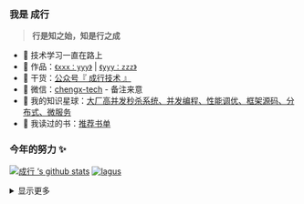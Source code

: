 ### 我是 成行

> **行是知之始，知是行之成**  

- :dog: 技术学习一直在路上
- :bus: 作品：[`《xxx：yyy》`](https://github.com/shijiev/xxx) | [`《yyy：zzz》`](https://github.com/shijiev/xxx)
- :seedling: 干货：[公众号『 成行技术 』](https://ixxx.jpg)
- :love_letter: 微信：[chengx-tech](https://xxx.jpg) - 备注来意
- :feet: 我的知识星球：[大厂高并发秒杀系统、并发编程、性能调优、框架源码、分布式、微服务](https://)
- :book: 我读过的书：[推荐书单]()

### 今年的努力 ✨

[![成行 ‘s github stats](https://github-readme-stats.vercel.app/api?username=shijiev&theme=tokyonight)](https://github.com/shijiev/github-readme-stats)
[![lagus](https://github-readme-stats.vercel.app/api/top-langs/?username=shijiev&layout=compact)](https://github.com/shijiev/github-readme-stats)  

<details>
<summary>显示更多</summary>  

🌱 I’m currently learning Guitar  <br/>
- [我的博客（筹）](https://shijiev.github.io)


</details>
